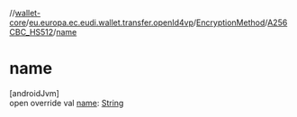 //[wallet-core](../../../../index.md)/[eu.europa.ec.eudi.wallet.transfer.openId4vp](../../index.md)/[EncryptionMethod](../index.md)/[A256CBC_HS512](index.md)/[name](name.md)

# name

[androidJvm]\
open override val [name](name.md): [String](https://kotlinlang.org/api/latest/jvm/stdlib/kotlin/-string/index.html)
